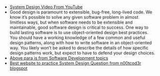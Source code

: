 - [System Design Video From YouTube](https://www.youtube.com/watch?v=yPF94QiI2qk)
- Good design is paramount to extensible, bug-free, long-lived code. We know it’s possible to solve any given software problem in almost limitless ways, but when software needs to be extensible and maintainable, good software design is critical to success. One way to build lasting software is to use object-oriented design best practices. You should have a working knowledge of a few common and useful design patterns, along with how to write software in an object-oriented way. You likely won’t be asked to describe the details of how specific design patterns work, but expect to have to defend your design choices.
- [Above para is from Software Development topics](https://www.amazon.jobs/en-gb/landing_pages/software-development-topics)
- [Best website to practice System Design Question from n00tcod3r blogspot](http://n00tc0d3r.blogspot.com/)

